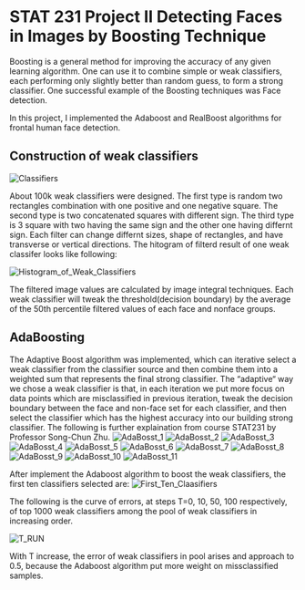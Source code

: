 # STAT 231 Project II Detecting Faces in Images by Boosting Technique
Boosting is a general method for improving the accuracy of any given learning algorithm. One can use it to combine simple or weak classifiers, each performing only slightly better than random guess, to form a strong classifier. One successful example of the Boosting techniques was Face detection.

In this project, I implemented the Adaboost and RealBoost algorithms for frontal human face detection.

## Construction of weak classifiers
![Classifiers]()

About 100k weak classifiers were designed.
The first type is random two rectangles combination with one positive and one negative square.
The second type is two concatenated squares with different sign.
The third type is 3 square with two having the same sign and the other one having differnt sign.
Each filter can change differnt sizes, shape of rectangles, and have transverse or vertical directions.
The hitogram of filterd result of one weak classifer looks like following:

![Histogram_of_Weak_Classifiers]()

The filtered image values are calculated by image integral techniques.
Each weak classifier will tweak the threshold(decision boundary) by the average of the 50th percentile filtered values of each face and nonface groups.

## AdaBoosting
The Adaptive Boost algorithm was implemented, which can iterative select a weak classifier from the classifier source and then combine them into a weighted sum that represents the final strong classifier. The “adaptive“ way we chose a weak classifier is that, in each iteration we put more focus on data points which are misclassified in previous iteration, tweak the decision boundary between the face and non-face set for each classifier, and then select the classifier which has the highest accuracy into our building strong classifier.
The following is further explaination from course STAT231 by Professor Song-Chun Zhu.
![AdaBosst_1]()
![AdaBosst_2]()
![AdaBosst_3]()
![AdaBosst_4]()
![AdaBosst_5]()
![AdaBosst_6]()
![AdaBosst_7]()
![AdaBosst_8]()
![AdaBosst_9]()
![AdaBosst_10]()
![AdaBosst_11]()

After implement the Adaboost algorithm to boost the weak classifiers, the first ten classifiers selected are:
![First_Ten_Claasifiers]()

The following is the curve of errors, at steps T=0, 10, 50, 100 respectively, of top 1000 weak
classifiers among the pool of weak classifiers in increasing order.

![T_RUN]()

With T increase, the error of weak classifiers in pool arises and approach to 0.5, because the
Adaboost algorithm put more weight on missclassified samples.
